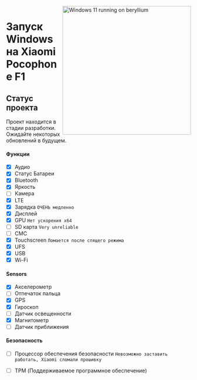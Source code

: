 <img align="right" src="https://github.com/n00b69/woa-beryllium/blob/main/beryllium.png" width="350" alt="Windows 11 running on beryllium">

# Запуск Windows на Xiaomi Pocophone F1

## Статус проекта 

Проект находится в стадии разработки. Ожидайте некоторых обновлений в будущем.

#### Функции 

- [X] Аудио 
- [X] Статус Батареи
- [x] Bluetooth
- [x] Яркость
- [ ] Камера
- [x] LTE
- [x] Зарядка ```ОЧЕНЬ медленно```
- [x] Дисплей
- [x] GPU  ```Нет ускорения x64```
- [ ] SD карта ```Very unreliable```
- [ ] СМС
- [x] Touchscreen ```Ломается после спящего режима```
- [x] UFS
- [x] USB
- [x] Wi-Fi

#### Sensors
- [x] Акселерометр
- [ ] Отпечаток пальца
- [x] GPS
- [x] Гироскоп
- [ ] Датчик освещенности
- [x] Магнитометр
- [ ] Датчик приближения 

#### Безопасность 

- [ ] Процессор обеспечения безопасности ```Невозможно заставить работать, Xiaomi сломали прошивку```
- [ ] TPM (Поддерживаемое программное обеспечение)
















